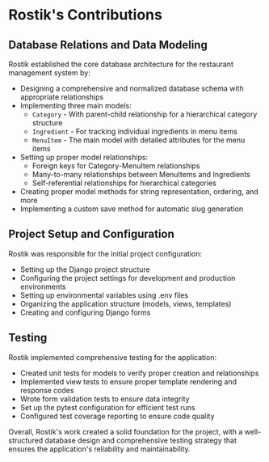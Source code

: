 # Rostik's Contributions

## Database Relations and Data Modeling

Rostik established the core database architecture for the restaurant management system by:

- Designing a comprehensive and normalized database schema with appropriate relationships
- Implementing three main models:
  - `Category` - With parent-child relationship for a hierarchical category structure
  - `Ingredient` - For tracking individual ingredients in menu items
  - `MenuItem` - The main model with detailed attributes for the menu items
- Setting up proper model relationships:
  - Foreign keys for Category-MenuItem relationships
  - Many-to-many relationships between MenuItems and Ingredients
  - Self-referential relationships for hierarchical categories
- Creating proper model methods for string representation, ordering, and more
- Implementing a custom save method for automatic slug generation

## Project Setup and Configuration

Rostik was responsible for the initial project configuration:

- Setting up the Django project structure
- Configuring the project settings for development and production environments
- Setting up environmental variables using .env files
- Organizing the application structure (models, views, templates)
- Creating and configuring Django forms

## Testing

Rostik implemented comprehensive testing for the application:

- Created unit tests for models to verify proper creation and relationships
- Implemented view tests to ensure proper template rendering and response codes
- Wrote form validation tests to ensure data integrity
- Set up the pytest configuration for efficient test runs
- Configured test coverage reporting to ensure code quality

Overall, Rostik's work created a solid foundation for the project, with a well-structured database design and comprehensive testing strategy that ensures the application's reliability and maintainability. 